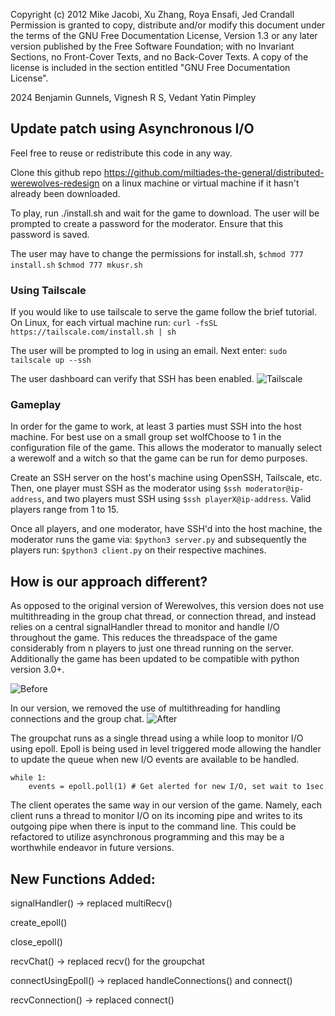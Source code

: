 Copyright (c)  2012 Mike Jacobi, Xu Zhang, Roya Ensafi, Jed Crandall
Permission is granted to copy, distribute and/or modify this document
under the terms of the GNU Free Documentation License, Version 1.3
or any later version published by the Free Software Foundation;
with no Invariant Sections, no Front-Cover Texts, and no Back-Cover Texts.
A copy of the license is included in the section entitled "GNU
Free Documentation License".

2024 Benjamin Gunnels, Vignesh R S, Vedant Yatin Pimpley

## Update patch using Asynchronous I/O

Feel free to reuse or redistribute this code in any way. 

Clone this github repo https://github.com/miltiades-the-general/distributed-werewolves-redesign on a linux machine or virtual machine if it hasn't already been downloaded.

To play, run ./install.sh and wait for the game to download. The user will be prompted to create a password for the moderator. Ensure that this password is saved. 

The user may have to change the permissions for install.sh, 
```$chmod 777 install.sh```
```$chmod 777 mkusr.sh```

### Using Tailscale
If you would like to use tailscale to serve the game follow the brief tutorial.
On Linux, for each virtual machine run:
```curl -fsSL https://tailscale.com/install.sh | sh```

The user will be prompted to log in using an email. Next enter:
```sudo tailscale up --ssh```

The user dashboard can verify that SSH has been enabled.
![Tailscale](/static/Tailscale.png)


### Gameplay
In order for the game to work, at least 3 parties must SSH into the host machine. For best use on a small group set wolfChoose to 1 in the configuration file of the game. This allows the moderator to manually select a werewolf and a witch so that the game can be run for demo purposes. 

Create an SSH server on the host's machine using OpenSSH, Tailscale, etc. Then, one player must SSH as the moderator using ```$ssh moderator@ip-address```, 
and two players must SSH using ```$ssh playerX@ip-address```. Valid players range from 1 to 15.


Once all players, and one moderator, have SSH'd into the host machine, the moderator runs the game via: ```$python3 server.py```
and subsequently the players run: ```$python3 client.py``` on their respective machines.


## How is our approach different?
As opposed to the original version of Werewolves, this version does not use multithreading in the group chat thread, or connection thread, and instead relies on a central signalHandler thread to monitor and handle I/O throughout the game. This reduces the threadspace of the game considerably from n players to just one thread running on the server. Additionally the game has been updated to be compatible with python version 3.0+. 

![Before](/static/BeforeUseCaseDiagram.png)

In our version, we removed the use of multithreading for handling connections and the group chat.
![After](/static/AfterUseCaseDiagram.png)

The groupchat runs as a single thread using a while loop to monitor I/O using epoll. 
Epoll is being used in level triggered mode allowing the handler to update the queue when new I/O events are available to be handled. 

```
while 1:
    events = epoll.poll(1) # Get alerted for new I/O, set wait to 1sec
```   

The client operates the same way in our version of the game. Namely, each client runs a thread to monitor I/O on its incoming pipe and writes to its outgoing pipe when there is input to the command line. This could be refactored to utilize asynchronous programming and this may be a worthwhile endeavor in future versions. 

## New Functions Added:

signalHandler() -> replaced multiRecv()

create_epoll()

close_epoll()

recvChat() -> replaced recv() for the groupchat

connectUsingEpoll() -> replaced handleConnections() and connect()

recvConnection() -> replaced connect()

